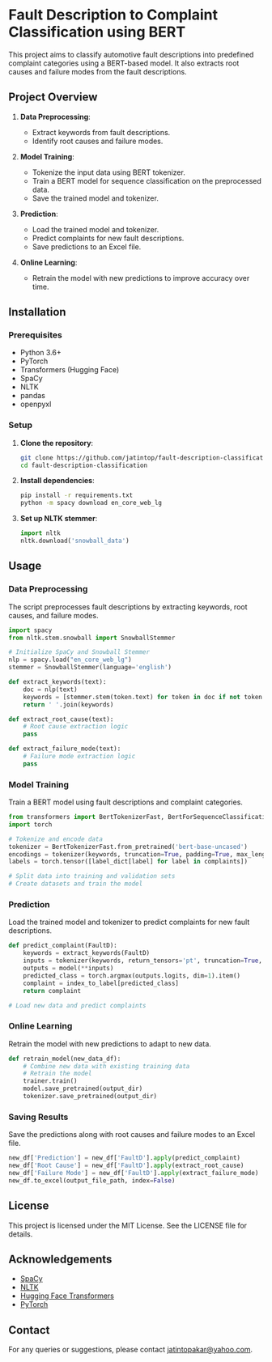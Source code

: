 # Fault Description to Complaint Classification using BERT

This project aims to classify automotive fault descriptions into predefined complaint categories using a BERT-based model. It also extracts root causes and failure modes from the fault descriptions.

## Project Overview

1. **Data Preprocessing**:
    - Extract keywords from fault descriptions.
    - Identify root causes and failure modes.

2. **Model Training**:
    - Tokenize the input data using BERT tokenizer.
    - Train a BERT model for sequence classification on the preprocessed data.
    - Save the trained model and tokenizer.

3. **Prediction**:
    - Load the trained model and tokenizer.
    - Predict complaints for new fault descriptions.
    - Save predictions to an Excel file.

4. **Online Learning**:
    - Retrain the model with new predictions to improve accuracy over time.

## Installation

### Prerequisites

- Python 3.6+
- PyTorch
- Transformers (Hugging Face)
- SpaCy
- NLTK
- pandas
- openpyxl

### Setup

1. **Clone the repository**:
    ```sh
    git clone https://github.com/jatintop/fault-description-classification.git
    cd fault-description-classification
    ```

2. **Install dependencies**:
    ```sh
    pip install -r requirements.txt
    python -m spacy download en_core_web_lg
    ```

3. **Set up NLTK stemmer**:
    ```python
    import nltk
    nltk.download('snowball_data')
    ```

## Usage

### Data Preprocessing

The script preprocesses fault descriptions by extracting keywords, root causes, and failure modes.

```python
import spacy
from nltk.stem.snowball import SnowballStemmer

# Initialize SpaCy and Snowball Stemmer
nlp = spacy.load("en_core_web_lg")
stemmer = SnowballStemmer(language='english')

def extract_keywords(text):
    doc = nlp(text)
    keywords = [stemmer.stem(token.text) for token in doc if not token.is_stop and token.is_alpha]
    return ' '.join(keywords)

def extract_root_cause(text):
    # Root cause extraction logic
    pass

def extract_failure_mode(text):
    # Failure mode extraction logic
    pass
```

### Model Training

Train a BERT model using fault descriptions and complaint categories.

```python
from transformers import BertTokenizerFast, BertForSequenceClassification, Trainer, TrainingArguments
import torch

# Tokenize and encode data
tokenizer = BertTokenizerFast.from_pretrained('bert-base-uncased')
encodings = tokenizer(keywords, truncation=True, padding=True, max_length=128, return_tensors='pt')
labels = torch.tensor([label_dict[label] for label in complaints])

# Split data into training and validation sets
# Create datasets and train the model
```

### Prediction

Load the trained model and tokenizer to predict complaints for new fault descriptions.

```python
def predict_complaint(FaultD):
    keywords = extract_keywords(FaultD)
    inputs = tokenizer(keywords, return_tensors='pt', truncation=True, padding=True, max_length=128)
    outputs = model(**inputs)
    predicted_class = torch.argmax(outputs.logits, dim=1).item()
    complaint = index_to_label[predicted_class]
    return complaint

# Load new data and predict complaints
```

### Online Learning

Retrain the model with new predictions to adapt to new data.

```python
def retrain_model(new_data_df):
    # Combine new data with existing training data
    # Retrain the model
    trainer.train()
    model.save_pretrained(output_dir)
    tokenizer.save_pretrained(output_dir)
```

### Saving Results

Save the predictions along with root causes and failure modes to an Excel file.

```python
new_df['Prediction'] = new_df['FaultD'].apply(predict_complaint)
new_df['Root Cause'] = new_df['FaultD'].apply(extract_root_cause)
new_df['Failure Mode'] = new_df['FaultD'].apply(extract_failure_mode)
new_df.to_excel(output_file_path, index=False)
```

## License

This project is licensed under the MIT License. See the LICENSE file for details.

## Acknowledgements

- [SpaCy](https://spacy.io/)
- [NLTK](https://www.nltk.org/)
- [Hugging Face Transformers](https://github.com/huggingface/transformers)
- [PyTorch](https://pytorch.org/)

## Contact

For any queries or suggestions, please contact jatintopakar@yahoo.com.
